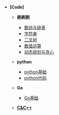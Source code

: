 * **[Code]**

  * **刷刷刷**
    * [数组与链表](/Code/刷刷刷/数组与链表.md)
    * [字符串](/Code/刷刷刷/字符串.md)
    * [二叉树](/Code/刷刷刷/二叉树.md)
    * [数值运算](/Code/刷刷刷/数值运算.md)
    * [动态规划与贪心](/Code/刷刷刷/动态规划与贪心.md)

  * **python**
    * [python基础](/Code/python/python基础.md)
    * [python代码](/Code/python/python代码.md)

  * **Go**
    * [Go基础](/Code/Go/Go基础.md)

  * [**C&C++**](/Code/python/python基础.md)
